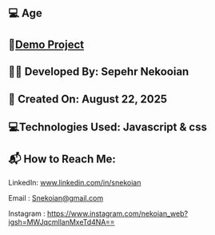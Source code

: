 ## 💻 Age

## 🔗[Demo Project](https://sepehrnekooian.github.io/Age-Js/)

## 👨‍💻 Developed By: Sepehr Nekooian

## 📅 Created On: August 22, 2025

## 💻Technologies Used: Javascript & css

## 📬 How to Reach Me:

LinkedIn: www.linkedin.com/in/snekoian

Email : Snekoian@gmail.com

Instagram : https://www.instagram.com/nekoian_web?igsh=MWJqcmllanMxeTd4NA==
